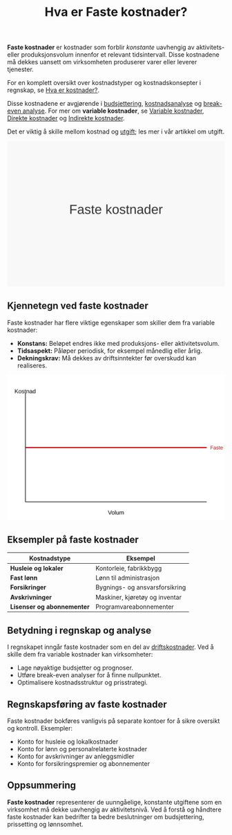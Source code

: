 ﻿---
title: "Hva er Faste kostnader?"
meta_title: "Hva er Faste kostnader?"
meta_description: '**Faste kostnader** er kostnader som forblir _konstante_ uavhengig av aktivitets- eller produksjonsvolum innenfor et relevant tidsintervall. Disse kostnadene mÃ...'
slug: faste-kostnader
type: blog
layout: pages/single
---

**Faste kostnader** er kostnader som forblir _konstante_ uavhengig av aktivitets- eller produksjonsvolum innenfor et relevant tidsintervall. Disse kostnadene må dekkes uansett om virksomheten produserer varer eller leverer tjenester.

For en komplett oversikt over kostnadstyper og kostnadskonsepter i regnskap, se [Hva er kostnader?](/blogs/regnskap/hva-er-kostnader "Hva er Kostnader i Regnskap? Komplett Guide til Kostnadstyper og Regnskapsføring").

Disse kostnadene er avgjørende i [budsjettering](/blogs/regnskap/hva-er-budsjettering "Hva er Budsjetering? Komplett Guide til Budsjettplanlegging"), [kostnadsanalyse](/blogs/regnskap/hva-er-dekningsbidrag "Hva er Dekningsbidrag? Beregning og Analyse for Bedre Lønnsomhet") og [break-even analyse](/blogs/regnskap/hva-er-nullpunktsomsetning "Hva er Nullpunktsomsetning (Break-Even Omsetning)?"). For mer om **variable kostnader**, se [Variable kostnader](/blogs/regnskap/variable-kostnader "Hva er Variable kostnader? Definisjon, Eksempler og Regnskapsføring"), [Direkte kostnader](/blogs/regnskap/hva-er-direkte-kostnader "Hva er Direkte kostnader? Definisjon, Eksempler og Regnskapsføring") og [Indirekte kostnader](/blogs/regnskap/hva-er-indirekte-kostnader "Hva er Indirekte kostnader? Definisjon, Eksempler og Regnskapsføring").

Det er viktig å skille mellom kostnad og [utgift](/blogs/regnskap/utgift "Utgift “ Komplett Guide til Utgifter i Norsk Regnskap"); les mer i vår artikkel om utgift.

![Faste kostnader](faste-kostnader-image.svg)

## Kjennetegn ved faste kostnader

Faste kostnader har flere viktige egenskaper som skiller dem fra variable kostnader:

* **Konstans:** Beløpet endres ikke med produksjons- eller aktivitetsvolum.
* **Tidsaspekt:** Påløper periodisk, for eksempel månedlig eller årlig.
* **Dekningskrav:** Må dekkes av driftsinntekter før overskudd kan realiseres.

![Illustrasjon av faste kostnader over volum](faste-kostnader-illustrasjon.svg)

## Eksempler på faste kostnader

| Kostnadstype          | Eksempel                          |
|-----------------------|-----------------------------------|
| **Husleie og lokaler**| Kontorleie, fabrikkbygg           |
| **Fast lønn**         | Lønn til administrasjon           |
| **Forsikringer**      | Bygnings- og ansvarsforsikring    |
| **Avskrivninger**     | Maskiner, kjøretøy og inventar    |
| **Lisenser og abonnementer** | Programvareabonnementer    |

## Betydning i regnskap og analyse

I regnskapet inngår faste kostnader som en del av [driftskostnader](/blogs/regnskap/hva-er-driftskostnader "Hva er Driftskostnader? Typer, Beregning og Regnskapsføring - Komplett Guide"). Ved å skille dem fra variable kostnader kan virksomheter:

* Lage nøyaktige budsjetter og prognoser.
* Utføre break-even analyser for å finne nullpunktet.
* Optimalisere kostnadsstruktur og prisstrategi.

## Regnskapsføring av faste kostnader

Faste kostnader bokføres vanligvis på separate kontoer for å sikre oversikt og kontroll. Eksempler:

* Konto for husleie og lokalkostnader
* Konto for lønn og personalrelaterte kostnader
* Konto for avskrivninger av anleggsmidler
* Konto for forsikringspremier og abonnementer

## Oppsummering

**Faste kostnader** representerer de uunngåelige, konstante utgiftene som en virksomhet må dekke uavhengig av aktivitetsnivå. Ved å forstå og håndtere faste kostnader kan bedrifter ta bedre beslutninger om budsjettering, prissetting og lønnsomhet.











